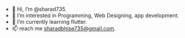 - 👋 Hi, I’m @sharad735.
- 👀 I’m interested in Programming, Web Designing, app development.
- 🌱 I’m currently learning flutter.
- 📫 reach me sharadbhise735@gmail.com.

<!---
sharad735/sharad735 is a ✨ special ✨ repository because its `README.md` (this file) appears on your GitHub profile.
You can click the Preview link to take a look at your changes.
--->

